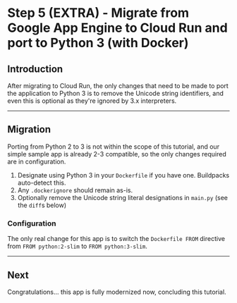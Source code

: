 # Step 5 (EXTRA) - Migrate from Google App Engine to Cloud Run and port to Python 3 (with Docker)

## Introduction

After migrating to Cloud Run, the only changes that need to be made to port the application to Python 3 is to remove the Unicode string identifiers, and even this is optional as they're ignored by 3.x interpreters.

---

## Migration

Porting from Python 2 to 3 is not within the scope of this tutorial, and our simple sample app is already 2-3 compatible, so the only changes required are in configuration.

1. Designate using Python 3 in your `Dockerfile` if you have one. Buildpacks auto-detect this.
1. Any `.dockerignore` should remain as-is.
1. Optionally remove the Unicode string literal designations in `main.py` (see the `diff`s below)

### Configuration

The only real change for this app is to switch the `Dockerfile FROM` directive from `FROM python:2-slim` to `FROM python:3-slim`.

---

## Next

Congratulations... this app is fully modernized now, concluding this tutorial.
